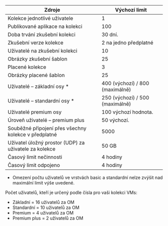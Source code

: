 
|Zdroje | Výchozí limit|
|--------------|--------|
|Kolekce jednotlivé uživatele| 1|
|Publikované aplikace na kolekci| 100|
|Doba trvání zkušební kolekci| 30 dní.|
|Zkušební verze kolekce| 2 na jedno předplatné|
|Uživatelé na zkušební kolekci| 10|
|Obrázky zkušební šablon| 25|
|Placené kolekce| 3 |
|Obrázky placené šablon| 25|
|Uživatelé – základní osy *| 400 (výchozí) / 800 (maximálně)|
|Uživatelé – standardní osy *| 250 (výchozí) / 500 (maximálně)|
|Uživatelé premium osy| 100 výchozí hodnota.|
|Úroveň uživatelé – premium plus | 50 výchozí.|
|Souběžné připojení přes všechny kolekce v předplatné| 5000|
|Uživatel úložný prostor (UDP) za uživatele za kolekce| 50 GB|
|Časový limit nečinnosti| 4 hodiny|
|Časový limit odpojeno| 4 hodiny|

* Omezení počtu uživatelů ve vrstvách basic a standardní nelze zvýšit nad maximální limit výše uvedené. 

Počet uživatelů, kteří je určený podle čísla pro vaši kolekci VMs:

- Základní = 16 uživatelů za OM
- Standardní = 10 uživatelů za OM
- Premium = 4 uživatelů za OM
- Premium plus = 2 uživatelů za OM
